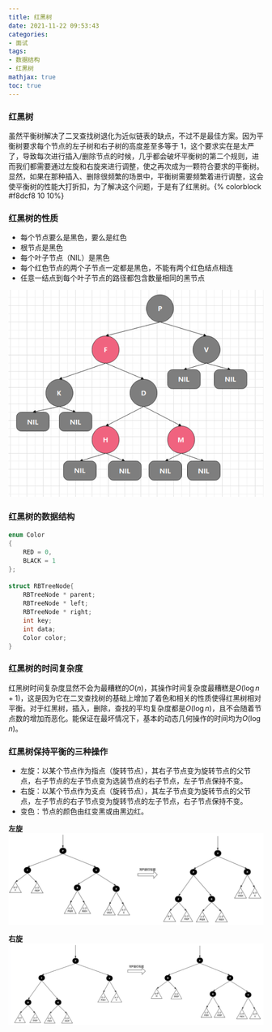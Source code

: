 ```yaml
---
title: 红黑树
date: 2021-11-22 09:53:43
categories:
- 面试
tags:
- 数据结构
- 红黑树
mathjax: true
toc: true
---
```


### 红黑树

虽然平衡树解决了二叉查找树退化为近似链表的缺点，不过不是最佳方案。因为平衡树要求每个节点的左子树和右子树的高度差至多等于 1，这个要求实在是太严了，导致每次进行插入/删除节点的时候，几乎都会破坏平衡树的第二个规则，进而我们都需要通过左旋和右旋来进行调整，使之再次成为一颗符合要求的平衡树。显然，如果在那种插入、删除很频繁的场景中，平衡树需要频繁着进行调整，这会使平衡树的性能大打折扣，为了解决这个问题，于是有了红黑树。{% colorblock #f8dcf8 10 10%}

### 红黑树的性质
* 每个节点要么是黑色，要么是红色
* 根节点是黑色
* 每个叶子节点（NIL）是黑色
* 每个红色节点的两个子节点一定都是黑色，不能有两个红色结点相连
* 任意一结点到每个叶子节点的路径都包含数量相同的黑节点

![](17/black-red-tree.png)

### 红黑树的数据结构

```c++
enum Color
{
    RED = 0,
    BLACK = 1
};

struct RBTreeNode{
    RBTreeNode * parent;
    RBTreeNode * left;
    RBTreeNode * right;
    int key;
    int data;
    Color color;
}
```

### 红黑树的时间复杂度

红黑树时间复杂度显然不会为最糟糕的$O(n)$，其操作时间复杂度最糟糕是$O(\log {n + 1})$，这是因为它在二叉查找树的基础上增加了着色和相关的性质使得红黑树相对平衡。对于红黑树，插入，删除，查找的平均复杂度都是$O(\log n)$，且不会随着节点数的增加而恶化。能保证在最坏情况下，基本的动态几何操作的时间均为$O(\log n)$。

### 红黑树保持平衡的三种操作

* 左旋：以某个节点作为指点（旋转节点），其右子节点变为旋转节点的父节点，右子节点的左子节点变为选装节点的右子节点，左子节点保持不变。
* 右旋：以某个节点作为支点（旋转节点），其左子节点变为旋转节点的父节点，左子节点的右子节点变为旋转节点的左子节点，右子节点保持不变。
* 变色：节点的颜色由红变黑或由黑边红。

**左旋**
![](17/left-rotation.png)

**右旋**
![](17/right-rotation.png)
